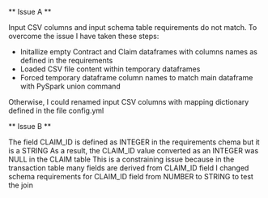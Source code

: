 ** Issue A **

Input CSV columns and input schema table requirements do not match.
To overcome the issue I have taken these steps:

- Initallize empty Contract and Claim dataframes with columns names as defined in the requirements
- Loaded CSV file content within temporary dataframes
- Forced temporary dataframe column names to match main dataframe with PySpark union command

Otherwise, I could renamed input CSV columns with mapping dictionary defined in the file config.yml

** Issue B **

The field CLAIM_ID is defined as INTEGER in the requirements chema but it is a STRING
As a result, the CLAIM_ID value converted as an INTEGER was NULL in the CLAIM table
This is a constraining issue because in the transaction table many fields are derived from CLAIM_ID field
I changed schema requirements for CLAIM_ID field from NUMBER to STRING to test the join